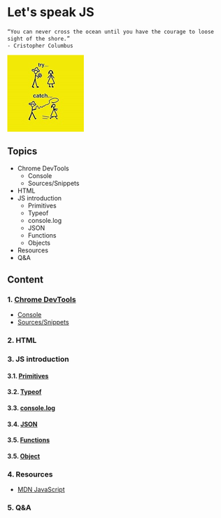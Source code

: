 # Let's speak JS

```text
“You can never cross the ocean until you have the courage to loose sight of the shore.”    
- Cristopher Columbus
```

![JS try catch](../../../resources/js_try_catch.jpg)

## Topics

- Chrome DevTools
  - Console
  - Sources/Snippets
- HTML
- JS introduction
  - Primitives
  - Typeof
  - console.log
  - JSON
  - Functions
  - Objects
- Resources
- Q&A

## Content

### 1. [Chrome DevTools](https://developer.chrome.com/docs/devtools)

- [Console](https://developer.chrome.com/docs/devtools/console)
- [Sources/Snippets](https://developer.chrome.com/docs/devtools/javascript/snippets)

### 2. HTML

### 3. JS introduction

#### 3.1. [Primitives](https://developer.mozilla.org/en-US/docs/Glossary/Primitive)

#### 3.2. [Typeof](https://developer.mozilla.org/en-US/docs/Web/JavaScript/Reference/Operators/typeof)

#### 3.3. [console.log](https://developer.mozilla.org/en-US/docs/Web/API/console/log_static)

#### 3.4. [JSON](https://developer.mozilla.org/en-US/docs/Web/JavaScript/Reference/Global_Objects/JSON)

#### 3.5. [Functions](https://developer.mozilla.org/en-US/docs/Web/JavaScript/Guide/Functions)

#### 3.5. [Object](https://developer.mozilla.org/en-US/docs/Learn/JavaScript/Objects/Basics)

### 4. Resources

- [MDN JavaScript](https://developer.mozilla.org/en-US/docs/Web/JavaScript)

### 5. Q&A
